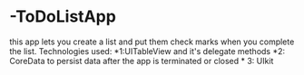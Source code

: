 # -ToDoListApp
this app lets you create a list and put them check marks when you complete the list.
             Technologies used:
			 *1:UITableView and it's delegate methods
			 *2: CoreData to persist data after the app is terminated or closed
			* 3: UIkit

